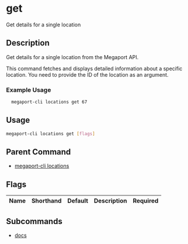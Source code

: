 # get

Get details for a single location

## Description

Get details for a single location from the Megaport API.

This command fetches and displays detailed information about a specific location. You need to provide the ID of the location as an argument.

### Example Usage

```sh
  megaport-cli locations get 67
```

## Usage

```sh
megaport-cli locations get [flags]
```


## Parent Command

* [megaport-cli locations](megaport-cli_locations.md)
## Flags

| Name | Shorthand | Default | Description | Required |
|------|-----------|---------|-------------|----------|

## Subcommands
* [docs](megaport-cli_locations_get_docs.md)

